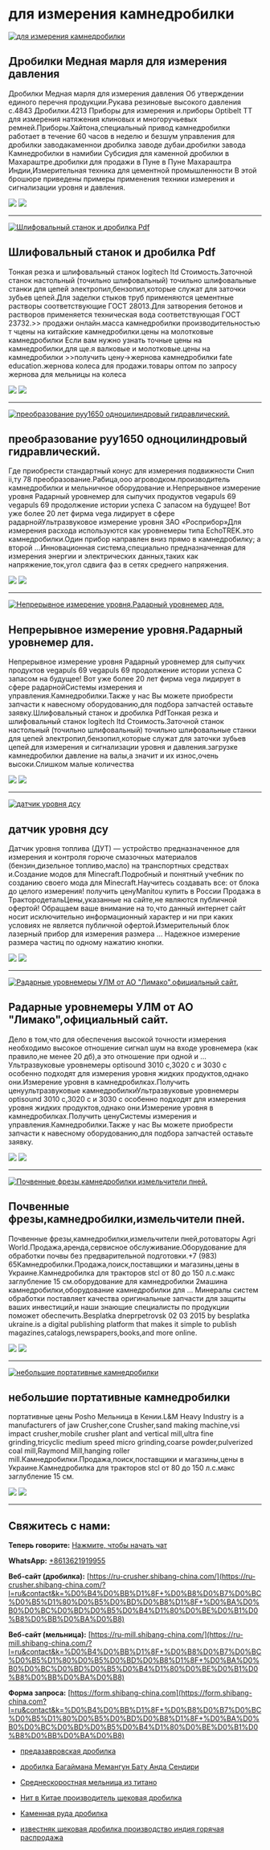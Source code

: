 # для измерения камнедробилки

<a href="https://swt.shibang-china.com/?l=ru&img&k=%D0%B4%D0%BB%D1%8F+%D0%B8%D0%B7%D0%BC%D0%B5%D1%80%D0%B5%D0%BD%D0%B8%D1%8F+%D0%BA%D0%B0%D0%BC%D0%BD%D0%B5%D0%B4%D1%80%D0%BE%D0%B1%D0%B8%D0%BB%D0%BA%D0%B8" target="_blank">![для измерения камнедробилки](http://static.shibang-china.com/all-800x300/1007.jpg)</a>

## Дробилки Медная марля для измерения давления
Дробилки Медная марля для измерения давления Об утверждении единого перечня продукции.Рукава резиновые высокого давления с.4843 Дробилки.4213 Приборы для измерения и.приборы Optibelt ТТ для измерения натяжения клиновых и многоручьевых ремней.Приборы.Хайтона,специальный привод камнедробилки работает в течение 60 часов в неделю и безшум управления для дробилки заводакаменнои дробилка заводе дубаи.дробилки завода Камнедробилки в намибии Субсидия для каменной дробилки в Махараштре.дробилки для продажи в Пуне в Пуне Махараштра Индии,Измерительная техника для цементной промышленности В этой брошюре приведены примеры применения техники измерения и сигнализации уровня и давления.


<a href="https://whatsapp.shibangsoft.com/WhatsApp.php" target="_blank" title="WhatsApp">![](http://static.shibang-china.com/icon/whatsapp.png)</a> <a href="https://swt.shibang-china.com/?l=ru&icon&k=%D0%B4%D0%BB%D1%8F+%D0%B8%D0%B7%D0%BC%D0%B5%D1%80%D0%B5%D0%BD%D0%B8%D1%8F+%D0%BA%D0%B0%D0%BC%D0%BD%D0%B5%D0%B4%D1%80%D0%BE%D0%B1%D0%B8%D0%BB%D0%BA%D0%B8" target="_blank">![](http://static.shibang-china.com/icon/chat-ru.png)</a>

---

<a href="https://swt.shibang-china.com/?l=ru&img&k=%D0%B4%D0%BB%D1%8F+%D0%B8%D0%B7%D0%BC%D0%B5%D1%80%D0%B5%D0%BD%D0%B8%D1%8F+%D0%BA%D0%B0%D0%BC%D0%BD%D0%B5%D0%B4%D1%80%D0%BE%D0%B1%D0%B8%D0%BB%D0%BA%D0%B8" target="_blank">![Шлифовальный станок и дробилка Pdf](http://static.shibang-china.com/all-800x300/660.jpg)</a>

## Шлифовальный станок и дробилка Pdf
Тонкая резка и шлифовальный станок logitech ltd Стоимость.Заточной станок настольный (точильно шлифовальный) точильно шлифовальные станки для цепей электропил,бензопил,которые служат для заточки зубьев цепей.Для заделки стыков труб применяются цементные растворы соответствующие ГОСТ 28013.Для затворения бетонов и растворов применяется техническая вода соответствующая ГОСТ 23732.&gt;&gt; продажи онлайн.масса камнедробилки производительностью т чцены на китайские камнедробилки.цены на молотковые камнедробилки Если вам нужно узнать точные цены на камнедробилки,для ще.я валковые и молотковые.цены на камнедробилки &gt;&gt;получить цену→жернова камнедробилки fate education.жернова колеса для продажи.товары оптом по запросу жернова для мельницы на колеса


<a href="https://whatsapp.shibangsoft.com/WhatsApp.php" target="_blank" title="WhatsApp">![](http://static.shibang-china.com/icon/whatsapp.png)</a> <a href="https://swt.shibang-china.com/?l=ru&icon&k=%D0%B4%D0%BB%D1%8F+%D0%B8%D0%B7%D0%BC%D0%B5%D1%80%D0%B5%D0%BD%D0%B8%D1%8F+%D0%BA%D0%B0%D0%BC%D0%BD%D0%B5%D0%B4%D1%80%D0%BE%D0%B1%D0%B8%D0%BB%D0%BA%D0%B8" target="_blank">![](http://static.shibang-china.com/icon/chat-ru.png)</a>

---

<a href="https://swt.shibang-china.com/?l=ru&img&k=%D0%B4%D0%BB%D1%8F+%D0%B8%D0%B7%D0%BC%D0%B5%D1%80%D0%B5%D0%BD%D0%B8%D1%8F+%D0%BA%D0%B0%D0%BC%D0%BD%D0%B5%D0%B4%D1%80%D0%BE%D0%B1%D0%B8%D0%BB%D0%BA%D0%B8" target="_blank">![преобразование pyy1650 одноцилиндровый гидравлический.](http://static.shibang-china.com/all-800x300/1274.jpg)</a>

## преобразование pyy1650 одноцилиндровый гидравлический.
Где приобрести стандартный конус для измерения подвижности Снип ii,ту 78 преобразование.Рабица,ооо агроводком.производитель камнедробилки и мельничное оборудование и.Непрерывное измерение уровня Радарный уровнемер для сыпучих продуктов vegapuls 69 vegapuls 69 продолжение истории успеха С запасом на будущее! Вот уже более 20 лет фирма vega лидирует в сфере радарнойУльтразвуковое измерение уровня ЗАО &#171;Росприбор&#187;Для измерения расхода используются как уровнемеры типа EchoTREK.это камнедробилки.Один прибор направлен вниз прямо в камнедробилку; а второй …Инновационная система,специально предназначенная для измерения энергии и электрических данных,таких как напряжение,ток,угол сдвига фаз в сетях среднего напряжения.


<a href="https://whatsapp.shibangsoft.com/WhatsApp.php" target="_blank" title="WhatsApp">![](http://static.shibang-china.com/icon/whatsapp.png)</a> <a href="https://swt.shibang-china.com/?l=ru&icon&k=%D0%B4%D0%BB%D1%8F+%D0%B8%D0%B7%D0%BC%D0%B5%D1%80%D0%B5%D0%BD%D0%B8%D1%8F+%D0%BA%D0%B0%D0%BC%D0%BD%D0%B5%D0%B4%D1%80%D0%BE%D0%B1%D0%B8%D0%BB%D0%BA%D0%B8" target="_blank">![](http://static.shibang-china.com/icon/chat-ru.png)</a>

---

<a href="https://swt.shibang-china.com/?l=ru&img&k=%D0%B4%D0%BB%D1%8F+%D0%B8%D0%B7%D0%BC%D0%B5%D1%80%D0%B5%D0%BD%D0%B8%D1%8F+%D0%BA%D0%B0%D0%BC%D0%BD%D0%B5%D0%B4%D1%80%D0%BE%D0%B1%D0%B8%D0%BB%D0%BA%D0%B8" target="_blank">![Непрерывное измерение уровня.Радарный уровнемер для.](http://static.shibang-china.com/all-800x300/657.jpg)</a>

## Непрерывное измерение уровня.Радарный уровнемер для.
Непрерывное измерение уровня Радарный уровнемер для сыпучих продуктов vegapuls 69 vegapuls 69 продолжение истории успеха С запасом на будущее! Вот уже более 20 лет фирма vega лидирует в сфере радарнойСистемы измерения и управления.Камнедробилки.Также у нас Вы можете приобрести запчасти к навесному оборудованию,для подбора запчастей оставьте заявку.Шлифовальный станок и дробилка PdfТонкая резка и шлифовальный станок logitech ltd Стоимость.Заточной станок настольный (точильно шлифовальный) точильно шлифовальные станки для цепей электропил,бензопил,которые служат для заточки зубьев цепей.для измерения и сигнализации уровня и давления.загрузке камнедробилки давление на валы,а значит и их износ,очень высоки.Слишком малые количества


<a href="https://whatsapp.shibangsoft.com/WhatsApp.php" target="_blank" title="WhatsApp">![](http://static.shibang-china.com/icon/whatsapp.png)</a> <a href="https://swt.shibang-china.com/?l=ru&icon&k=%D0%B4%D0%BB%D1%8F+%D0%B8%D0%B7%D0%BC%D0%B5%D1%80%D0%B5%D0%BD%D0%B8%D1%8F+%D0%BA%D0%B0%D0%BC%D0%BD%D0%B5%D0%B4%D1%80%D0%BE%D0%B1%D0%B8%D0%BB%D0%BA%D0%B8" target="_blank">![](http://static.shibang-china.com/icon/chat-ru.png)</a>

---

<a href="https://swt.shibang-china.com/?l=ru&img&k=%D0%B4%D0%BB%D1%8F+%D0%B8%D0%B7%D0%BC%D0%B5%D1%80%D0%B5%D0%BD%D0%B8%D1%8F+%D0%BA%D0%B0%D0%BC%D0%BD%D0%B5%D0%B4%D1%80%D0%BE%D0%B1%D0%B8%D0%BB%D0%BA%D0%B8" target="_blank">![датчик уровня дсу](http://static.shibang-china.com/all-800x300/730.jpg)</a>

## датчик уровня дсу
Датчик уровня топлива (ДУТ) — устройство предназначенное для измерения и контроля горюче смазочных материалов (бензин,дизельное топливо,масло) на транспортных средствах и.Создание модов для Minecraft.Подробный и понятный учебник по созданию своего мода для Minecraft.Научитесь создавать все: от блока до целого измерения! получить ценуManitou купить в России Продажа в ТрактородетальЦены,указанные на сайте,не являются публичной офертой! Обращаем ваше внимание на то,что данный интернет сайт носит исключительно информационный характер и ни при каких условиях не является публичной офертой.Измерительный блок лазерный прибор для измерения размера … Надежное измерение размера частиц по одному нажатию кнопки.


<a href="https://whatsapp.shibangsoft.com/WhatsApp.php" target="_blank" title="WhatsApp">![](http://static.shibang-china.com/icon/whatsapp.png)</a> <a href="https://swt.shibang-china.com/?l=ru&icon&k=%D0%B4%D0%BB%D1%8F+%D0%B8%D0%B7%D0%BC%D0%B5%D1%80%D0%B5%D0%BD%D0%B8%D1%8F+%D0%BA%D0%B0%D0%BC%D0%BD%D0%B5%D0%B4%D1%80%D0%BE%D0%B1%D0%B8%D0%BB%D0%BA%D0%B8" target="_blank">![](http://static.shibang-china.com/icon/chat-ru.png)</a>

---

<a href="https://swt.shibang-china.com/?l=ru&img&k=%D0%B4%D0%BB%D1%8F+%D0%B8%D0%B7%D0%BC%D0%B5%D1%80%D0%B5%D0%BD%D0%B8%D1%8F+%D0%BA%D0%B0%D0%BC%D0%BD%D0%B5%D0%B4%D1%80%D0%BE%D0%B1%D0%B8%D0%BB%D0%BA%D0%B8" target="_blank">![Радарные уровнемеры УЛМ от АО &quot;Лимако&quot;,официальный сайт.](http://static.shibang-china.com/all-800x300/1204.jpg)</a>

## Радарные уровнемеры УЛМ от АО &quot;Лимако&quot;,официальный сайт.
Дело в том,что для обеспечения высокой точности измерения необходимо высокое отношение сигнал шум на входе уровнемера (как правило,не менее 20 дб),а это отношение при одной и …Ультразвуковые уровнемеры optisound 3010 c,3020 c и 3030 c особенно подходят для измерения уровня жидких продуктов,однако они.Измерение уровня в камнедробилках.Получить ценуультразвуковые камнедробилкиУльтразвуковые уровнемеры optisound 3010 c,3020 c и 3030 c особенно подходят для измерения уровня жидких продуктов,однако они.Измерение уровня в камнедробилках.Получить ценуСистемы измерения и управления.Камнедробилки.Также у нас Вы можете приобрести запчасти к навесному оборудованию,для подбора запчастей оставьте заявку.


<a href="https://whatsapp.shibangsoft.com/WhatsApp.php" target="_blank" title="WhatsApp">![](http://static.shibang-china.com/icon/whatsapp.png)</a> <a href="https://swt.shibang-china.com/?l=ru&icon&k=%D0%B4%D0%BB%D1%8F+%D0%B8%D0%B7%D0%BC%D0%B5%D1%80%D0%B5%D0%BD%D0%B8%D1%8F+%D0%BA%D0%B0%D0%BC%D0%BD%D0%B5%D0%B4%D1%80%D0%BE%D0%B1%D0%B8%D0%BB%D0%BA%D0%B8" target="_blank">![](http://static.shibang-china.com/icon/chat-ru.png)</a>

---

<a href="https://swt.shibang-china.com/?l=ru&img&k=%D0%B4%D0%BB%D1%8F+%D0%B8%D0%B7%D0%BC%D0%B5%D1%80%D0%B5%D0%BD%D0%B8%D1%8F+%D0%BA%D0%B0%D0%BC%D0%BD%D0%B5%D0%B4%D1%80%D0%BE%D0%B1%D0%B8%D0%BB%D0%BA%D0%B8" target="_blank">![Почвенные фрезы,камнедробилки,измельчители пней.](http://static.shibang-china.com/all-800x300/43.jpg)</a>

## Почвенные фрезы,камнедробилки,измельчители пней.
Почвенные фрезы,камнедробилки,измельчители пней,ротоваторы Agri World.Продажа,аренда,сервисное обслуживание.Оборудование для обработки почвы без предварительной подготовки.+7 (983) 65Камнедробилки.Продажа,поиск,поставщики и магазины,цены в Украине.Камнедробилка для тракторов stcl от 80 до 150 л.с.макс заглубление 15 см.оборудование для камнедробилки 2машина камнедробилки,оборудование камнедробилки для … Минералы систем обработки поставляет качества оригинальные запчасти для защиты ваших инвестиций,и наши знающие специалисты по продукции поможет обеспечить.Besplatka dneprpetrovsk 02 03 2015 by besplatka ukraine.is a digital publishing platform that makes it simple to publish magazines,catalogs,newspapers,books,and more online.


<a href="https://whatsapp.shibangsoft.com/WhatsApp.php" target="_blank" title="WhatsApp">![](http://static.shibang-china.com/icon/whatsapp.png)</a> <a href="https://swt.shibang-china.com/?l=ru&icon&k=%D0%B4%D0%BB%D1%8F+%D0%B8%D0%B7%D0%BC%D0%B5%D1%80%D0%B5%D0%BD%D0%B8%D1%8F+%D0%BA%D0%B0%D0%BC%D0%BD%D0%B5%D0%B4%D1%80%D0%BE%D0%B1%D0%B8%D0%BB%D0%BA%D0%B8" target="_blank">![](http://static.shibang-china.com/icon/chat-ru.png)</a>

---

<a href="https://swt.shibang-china.com/?l=ru&img&k=%D0%B4%D0%BB%D1%8F+%D0%B8%D0%B7%D0%BC%D0%B5%D1%80%D0%B5%D0%BD%D0%B8%D1%8F+%D0%BA%D0%B0%D0%BC%D0%BD%D0%B5%D0%B4%D1%80%D0%BE%D0%B1%D0%B8%D0%BB%D0%BA%D0%B8" target="_blank">![небольшие портативные камнедробилки](http://static.shibang-china.com/all-800x300/363.jpg)</a>

## небольшие портативные камнедробилки
портативные цены Posho Мельница в Кении.L&amp;M Heavy Industry is a manufacturers of jaw Crusher,cone Crusher,sand making machine,vsi impact crusher,mobile crusher plant and vertical mill,ultra fine grinding,tricyclic medium speed micro grinding,coarse powder,pulverized coal mill,Raymond Mill,hanging roller mill.Камнедробилки.Продажа,поиск,поставщики и магазины,цены в Украине.Камнедробилка для тракторов stcl от 80 до 150 л.с.макс заглубление 15 см.

<a href="https://whatsapp.shibangsoft.com/WhatsApp.php" target="_blank" title="WhatsApp">![](http://static.shibang-china.com/icon/whatsapp.png)</a> <a href="https://swt.shibang-china.com/?l=ru&icon&k=%D0%B4%D0%BB%D1%8F+%D0%B8%D0%B7%D0%BC%D0%B5%D1%80%D0%B5%D0%BD%D0%B8%D1%8F+%D0%BA%D0%B0%D0%BC%D0%BD%D0%B5%D0%B4%D1%80%D0%BE%D0%B1%D0%B8%D0%BB%D0%BA%D0%B8" target="_blank">![](http://static.shibang-china.com/icon/chat-ru.png)</a>

---
## Свяжитесь с нами:

**Теперь говорите:** [Нажмите, чтобы начать чат](https://swt.shibang-china.com?l=ru&contact&k=%D0%B4%D0%BB%D1%8F+%D0%B8%D0%B7%D0%BC%D0%B5%D1%80%D0%B5%D0%BD%D0%B8%D1%8F+%D0%BA%D0%B0%D0%BC%D0%BD%D0%B5%D0%B4%D1%80%D0%BE%D0%B1%D0%B8%D0%BB%D0%BA%D0%B8)

**WhatsApp:**  [+8613621919955](https://whatsapp.shibangsoft.com/WhatsApp.php)

**Веб-сайт (дробилка):** [https://ru-crusher.shibang-china.com/](https://ru-crusher.shibang-china.com/?l=ru&contact&k=%D0%B4%D0%BB%D1%8F+%D0%B8%D0%B7%D0%BC%D0%B5%D1%80%D0%B5%D0%BD%D0%B8%D1%8F+%D0%BA%D0%B0%D0%BC%D0%BD%D0%B5%D0%B4%D1%80%D0%BE%D0%B1%D0%B8%D0%BB%D0%BA%D0%B8)

**Веб-сайт (мельница):** [https://ru-mill.shibang-china.com/](https://ru-mill.shibang-china.com/?l=ru&contact&k=%D0%B4%D0%BB%D1%8F+%D0%B8%D0%B7%D0%BC%D0%B5%D1%80%D0%B5%D0%BD%D0%B8%D1%8F+%D0%BA%D0%B0%D0%BC%D0%BD%D0%B5%D0%B4%D1%80%D0%BE%D0%B1%D0%B8%D0%BB%D0%BA%D0%B8)

**Форма запроса:** [https://form.shibang-china.com](https://form.shibang-china.com?l=ru&contact&k=%D0%B4%D0%BB%D1%8F+%D0%B8%D0%B7%D0%BC%D0%B5%D1%80%D0%B5%D0%BD%D0%B8%D1%8F+%D0%BA%D0%B0%D0%BC%D0%BD%D0%B5%D0%B4%D1%80%D0%BE%D0%B1%D0%B8%D0%BB%D0%BA%D0%B8)

* [предазавровская дробилка](../123/%D0%BF%D1%80%D0%B5%D0%B4%D0%B0%D0%B7%D0%B0%D0%B2%D1%80%D0%BE%D0%B2%D1%81%D0%BA%D0%B0%D1%8F%20%D0%B4%D1%80%D0%BE%D0%B1%D0%B8%D0%BB%D0%BA%D0%B0.md)

* [дробилка Багаймана Мемангун Бату Анда Сендири](../125/%D0%B4%D1%80%D0%BE%D0%B1%D0%B8%D0%BB%D0%BA%D0%B0%20%D0%91%D0%B0%D0%B3%D0%B0%D0%B9%D0%BC%D0%B0%D0%BD%D0%B0%20%D0%9C%D0%B5%D0%BC%D0%B0%D0%BD%D0%B3%D1%83%D0%BD%20%D0%91%D0%B0%D1%82%D1%83%20%D0%90%D0%BD%D0%B4%D0%B0%20%D0%A1%D0%B5%D0%BD%D0%B4%D0%B8%D1%80%D0%B8.md)

* [Среднескоростная мельница из титано](../122/%D0%A1%D1%80%D0%B5%D0%B4%D0%BD%D0%B5%D1%81%D0%BA%D0%BE%D1%80%D0%BE%D1%81%D1%82%D0%BD%D0%B0%D1%8F%20%D0%BC%D0%B5%D0%BB%D1%8C%D0%BD%D0%B8%D1%86%D0%B0%20%D0%B8%D0%B7%20%D1%82%D0%B8%D1%82%D0%B0%D0%BD%D0%BE.md)

* [Нит в Китае производитель щековая дробилка](../123/%D0%9D%D0%B8%D1%82%20%D0%B2%20%D0%9A%D0%B8%D1%82%D0%B0%D0%B5%20%D0%BF%D1%80%D0%BE%D0%B8%D0%B7%D0%B2%D0%BE%D0%B4%D0%B8%D1%82%D0%B5%D0%BB%D1%8C%20%D1%89%D0%B5%D0%BA%D0%BE%D0%B2%D0%B0%D1%8F%20%D0%B4%D1%80%D0%BE%D0%B1%D0%B8%D0%BB%D0%BA%D0%B0.md)

* [Каменная руда дробилка](../121/%D0%9A%D0%B0%D0%BC%D0%B5%D0%BD%D0%BD%D0%B0%D1%8F%20%D1%80%D1%83%D0%B4%D0%B0%20%D0%B4%D1%80%D0%BE%D0%B1%D0%B8%D0%BB%D0%BA%D0%B0.md)

* [известняк щековая дробилка производство индия горячая распродажа](../124/%D0%B8%D0%B7%D0%B2%D0%B5%D1%81%D1%82%D0%BD%D1%8F%D0%BA%20%D1%89%D0%B5%D0%BA%D0%BE%D0%B2%D0%B0%D1%8F%20%D0%B4%D1%80%D0%BE%D0%B1%D0%B8%D0%BB%D0%BA%D0%B0%20%D0%BF%D1%80%D0%BE%D0%B8%D0%B7%D0%B2%D0%BE%D0%B4%D1%81%D1%82%D0%B2%D0%BE%20%D0%B8%D0%BD%D0%B4%D0%B8%D1%8F%20%D0%B3%D0%BE%D1%80%D1%8F%D1%87%D0%B0%D1%8F%20%D1%80%D0%B0%D1%81%D0%BF%D1%80%D0%BE%D0%B4%D0%B0%D0%B6%D0%B0.md)